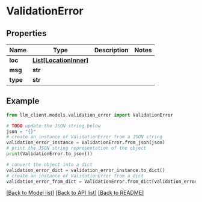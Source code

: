 # ValidationError


## Properties

Name | Type | Description | Notes
------------ | ------------- | ------------- | -------------
**loc** | [**List[LocationInner]**](LocationInner.md) |  |
**msg** | **str** |  |
**type** | **str** |  |

## Example

```python
from llm_client.models.validation_error import ValidationError

# TODO update the JSON string below
json = "{}"
# create an instance of ValidationError from a JSON string
validation_error_instance = ValidationError.from_json(json)
# print the JSON string representation of the object
print(ValidationError.to_json())

# convert the object into a dict
validation_error_dict = validation_error_instance.to_dict()
# create an instance of ValidationError from a dict
validation_error_from_dict = ValidationError.from_dict(validation_error_dict)
```
[[Back to Model list]](../README.md#documentation-for-models) [[Back to API list]](../README.md#documentation-for-api-endpoints) [[Back to README]](../README.md)
